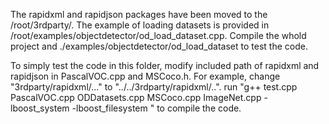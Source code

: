 The rapidxml and rapidjson packages have been moved to the /root/3rdparty/. The example of loading datasets is provided in /root/examples/objectdetector/od_load_dataset.cpp. Compile the whold project and ./examples/objectdetector/od_load_dataset to test the code.

To simply test the code in this folder, modify included path of rapidxml and rapidjson in PascalVOC.cpp and MSCoco.h.
For example, change "3rdparty/rapidxml/..." to "../../3rdparty/rapidxml/..".
run "g++ test.cpp PascalVOC.cpp ODDatasets.cpp MSCoco.cpp ImageNet.cpp -lboost_system -lboost_filesystem
" to compile the code.
